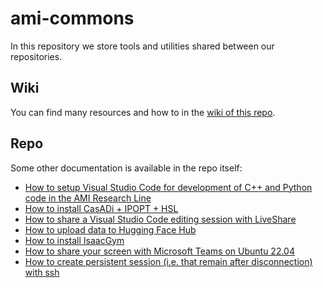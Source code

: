 # ami-commons

In this repository we store tools and utilities shared between our repositories.

## Wiki

You can find many resources and how to in the [wiki of this repo](https://github.com/ami-iit/ami-commons/wiki).

## Repo

Some other documentation is available in the repo itself:
* [How to setup Visual Studio Code for development of C++ and Python code in the AMI Research Line](./doc/visual-studio-code.md)
* [How to install CasADi + IPOPT + HSL](./doc/casadi-ipopt-hsl.md)
* [How to share a Visual Studio Code editing session with LiveShare](./doc/how-to-liveshare-vscode-web.md)
* [How to upload data to Hugging Face Hub](./doc/hugging-face-datasets-how-to.md)
* [How to install IsaacGym](./doc/isaacgym-installation.md)
* [How to share your screen with Microsoft Teams on Ubuntu 22.04](./doc/microsoft-teams-screen-share-ubuntu-22-04.md)
* [How to create persistent session (i.e. that remain after disconnection) with ssh](./doc/ssh-persistent-sessions.md)
